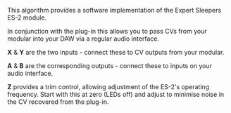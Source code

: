 
This algorithm provides a software implementation of the Expert Sleepers ES-2 module. 

In conjunction with the plug-in this allows you to pass CVs from your modular into your DAW via a regular audio interface.

**X** & **Y** are the two inputs - connect these to CV outputs from your modular.

**A** & **B** are the corresponding outputs - connect these to inputs on your audio interface.

**Z** provides a trim control, allowing adjustment of the ES-2's operating frequency. Start with this at zero (LEDs off) and
adjust to minimise noise in the CV recovered from the plug-in.
